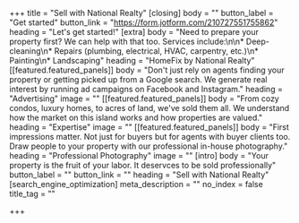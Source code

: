 +++
title = "Sell with National Realty"
[closing]
body = ""
button_label = "Get started"
button_link = "https://form.jotform.com/210727551755862"
heading = "Let's get started!"
[extra]
body = "Need to prepare your property first? We can help with that too. Services include:\n\n* Deep-cleaning\n* Repairs (plumbing, electrical, HVAC, carpentry, etc.)\n* Painting\n* Landscaping"
heading = "HomeFix by National Realty"
[[featured.featured_panels]]
body = "Don't just rely on agents finding your property or getting picked up from a Google search. We generate real interest by running ad campaigns on Facebook and Instagram."
heading = "Advertising"
image = ""
[[featured.featured_panels]]
body = "From cozy condos, luxury homes, to acres of land, we've sold them all. We understand how the market on this island works and how properties are valued."
heading = "Expertise"
image = ""
[[featured.featured_panels]]
body = "First impressions matter. Not just for buyers but for agents with buyer clients too. Draw people to your property with our professional in-house photography."
heading = "Professional Photography"
image = ""
[intro]
body = "Your property is the fruit of your labor. It deservces to be sold professionally"
button_label = ""
button_link = ""
heading = "Sell with National Realty"
[search_engine_optimization]
meta_description = ""
no_index = false
title_tag = ""

+++
